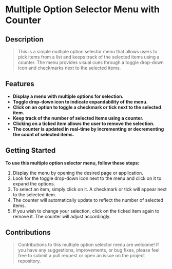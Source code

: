 # Multiple Option Selector Menu with Counter

## Description
> This is a simple multiple option selector menu that allows users to pick items from a list and keeps track of the selected items using a counter. The menu provides visual cues through a toggle drop-down icon and checkmarks next to the selected items.

## Features
- **Display a menu with multiple options for selection.**
- **Toggle drop-down icon to indicate expandability of the menu.**
- **Click on an option to toggle a checkmark or tick next to the selected item.**
- **Keep track of the number of selected items using a counter.**
- **Clicking on a ticked item allows the user to remove the selection.**
- **The counter is updated in real-time by incrementing or decrementing the count of selected items.**


## Getting Started
 **To use this multiple option selector menu, follow these steps:**

1. Display the menu by opening the desired page or application.
2. Look for the toggle drop-down icon next to the menu and click on it to expand the options.
3. To select an item, simply click on it. A checkmark or tick will appear next to the selected item.
4. The counter will automatically update to reflect the number of selected items.
5. If you wish to change your selection, click on the ticked item again to remove it. The counter will adjust accordingly.


## Contributions
> Contributions to this multiple option selector menu are welcome! If you have any suggestions, improvements, or bug fixes, please feel free to submit a pull request or open an issue on the project repository.
